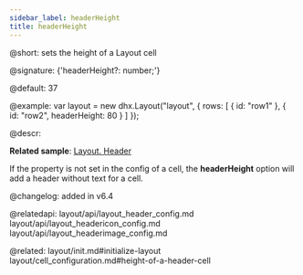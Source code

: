 ```yaml
---
sidebar_label: headerHeight
title: headerHeight
---          
```


@short: sets the height of a Layout cell

@signature: {'headerHeight?: number;'}

@default: 37

@example: 
var layout = new dhx.Layout("layout", {
    rows: [
        {
            id: "row1"
        },
        {
            id: "row2",
	        headerHeight: 80
        }
    ]
});



@descr:

**Related sample**: [Layout. Header](https://snippet.dhtmlx.com/bxqnzesl)

If the [](layout/api/cell/layout_cell_header_config.md) property is not set in the config of a cell, the **headerHeight** option will add a header without text for a cell.

@changelog: added in v6.4


@relatedapi: 
layout/api/layout_header_config.md
layout/api/layout_headericon_config.md
layout/api/layout_headerimage_config.md


@related: layout/init.md#initialize-layout
layout/cell_configuration.md#height-of-a-header-cell
